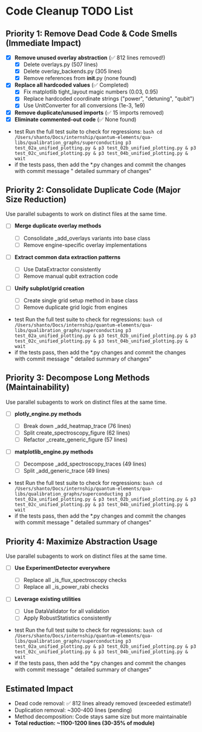 # Code Cleanup TODO List

## Priority 1: Remove Dead Code & Code Smells (Immediate Impact)

- [x] **Remove unused overlay abstraction** (✅ 812 lines removed!)
  - [x] Delete overlays.py (507 lines)
  - [x] Delete overlay_backends.py (305 lines)
  - [x] Remove references from **init**.py (none found)
- [x] **Replace all hardcoded values** (✅ Completed)
  - [x] Fix matplotlib tight_layout magic numbers (0.03, 0.95)
  - [x] Replace hardcoded coordinate strings ("power", "detuning", "qubit")
  - [x] Use UnitConverter for all conversions (1e-3, 1e9)
- [x] **Remove duplicate/unused imports** (✅ 15 imports removed)
- [x] **Eliminate commented-out code** (✅ None found)

- test Run the full test suite to check for regressions:
  `bash cd /Users/shanto/Docs/internship/quantum-elements/qua-libs/qualibration_graphs/superconducting p3 test_02a_unified_plotting.py & p3 test_02b_unified_plotting.py & p3 test_02c_unified_plotting.py & p3 test_04b_unified_plotting.py & wait `
- if the tests pass, then add the \*.py changes and commit the changes with commit message "<work type> detailed summary of changes"

## Priority 2: Consolidate Duplicate Code (Major Size Reduction)

Use parallel subagents to work on distinct files at the same time.

- [ ] **Merge duplicate overlay methods**
  - [ ] Consolidate \_add_overlays variants into base class
  - [ ] Remove engine-specific overlay implementations
- [ ] **Extract common data extraction patterns**
  - [ ] Use DataExtractor consistently
  - [ ] Remove manual qubit extraction code
- [ ] **Unify subplot/grid creation**

  - [ ] Create single grid setup method in base class
  - [ ] Remove duplicate grid logic from engines

- test Run the full test suite to check for regressions:
  `bash cd /Users/shanto/Docs/internship/quantum-elements/qua-libs/qualibration_graphs/superconducting p3 test_02a_unified_plotting.py & p3 test_02b_unified_plotting.py & p3 test_02c_unified_plotting.py & p3 test_04b_unified_plotting.py & wait `
- if the tests pass, then add the \*.py changes and commit the changes with commit message "<work type> detailed summary of changes"

## Priority 3: Decompose Long Methods (Maintainability)

Use parallel subagents to work on distinct files at the same time.

- [ ] **plotly_engine.py methods**
  - [ ] Break down \_add_heatmap_trace (76 lines)
  - [ ] Split create_spectroscopy_figure (62 lines)
  - [ ] Refactor \_create_generic_figure (57 lines)
- [ ] **matplotlib_engine.py methods**

  - [ ] Decompose \_add_spectroscopy_traces (49 lines)
  - [ ] Split \_add_generic_trace (49 lines)

- test Run the full test suite to check for regressions:
  `bash cd /Users/shanto/Docs/internship/quantum-elements/qua-libs/qualibration_graphs/superconducting p3 test_02a_unified_plotting.py & p3 test_02b_unified_plotting.py & p3 test_02c_unified_plotting.py & p3 test_04b_unified_plotting.py & wait `
- if the tests pass, then add the \*.py changes and commit the changes with commit message "<work type> detailed summary of changes"

## Priority 4: Maximize Abstraction Usage

Use parallel subagents to work on distinct files at the same time.

- [ ] **Use ExperimentDetector everywhere**
  - [ ] Replace all \_is_flux_spectroscopy checks
  - [ ] Replace all \_is_power_rabi checks
- [ ] **Leverage existing utilities**

  - [ ] Use DataValidator for all validation
  - [ ] Apply RobustStatistics consistently

- test Run the full test suite to check for regressions:
  `bash cd /Users/shanto/Docs/internship/quantum-elements/qua-libs/qualibration_graphs/superconducting p3 test_02a_unified_plotting.py & p3 test_02b_unified_plotting.py & p3 test_02c_unified_plotting.py & p3 test_04b_unified_plotting.py & wait `
- if the tests pass, then add the \*.py changes and commit the changes with commit message "<work type> detailed summary of changes"

## Estimated Impact

- Dead code removal: ✅ 812 lines already removed (exceeded estimate!)
- Duplication removal: ~300-400 lines (pending)
- Method decomposition: Code stays same size but more maintainable
- **Total reduction: ~1100-1200 lines (30-35% of module)**

